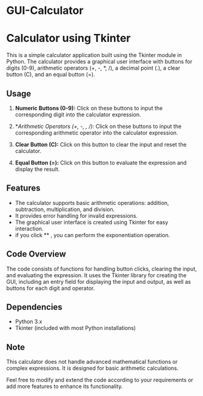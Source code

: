 # GUI-Calculator
# Calculator using Tkinter

This is a simple calculator application built using the Tkinter module in Python. The calculator provides a graphical user interface with buttons for digits (0-9), arithmetic operators (+, -, *, /), a decimal point (.), a clear button (C), and an equal button (=).

## Usage

1. **Numeric Buttons (0-9):** Click on these buttons to input the corresponding digit into the calculator expression.

2. **Arithmetic Operators (+, -, *, /):** Click on these buttons to input the corresponding arithmetic operator into the calculator expression.

3. **Clear Button (C):** Click on this button to clear the input and reset the calculator.

4. **Equal Button (=):** Click on this button to evaluate the expression and display the result.



## Features

- The calculator supports basic arithmetic operations: addition, subtraction, multiplication, and division.
- It provides error handling for invalid expressions.
- The graphical user interface is created using Tkinter for easy interaction.
- if you click ** , you can perform the exponentiation operation.

## Code Overview

The code consists of functions for handling button clicks, clearing the input, and evaluating the expression. It uses the Tkinter library for creating the GUI, including an entry field for displaying the input and output, as well as buttons for each digit and operator.

## Dependencies

- Python 3.x
- Tkinter (included with most Python installations)

## Note

This calculator does not handle advanced mathematical functions or complex expressions. It is designed for basic arithmetic calculations.

Feel free to modify and extend the code according to your requirements or add more features to enhance its functionality.
